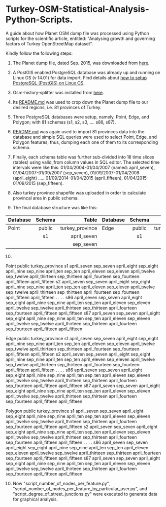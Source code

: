 # Turkey-OSM-Statistical-Analysis-Python-Scripts.
A guide about how Planet OSM dump file was processed using Python scripts for the scientific article, entitled: "Analysing growth and governing factors of Turkey OpenStreetMap dataset".

Kindly follow the following steps:

1. The Planet dump file, dated Sep. 2015, was downloaded from [here](http://planet.openstreetmap.org/planet/full-history/).

2. A PostGIS enabled PostgreSQL database was already up and running on Linux OS (v 14.01) for data import. Find details about [how to setup PostgreSQL (PostGIS) on Linux OS](http://trac.osgeo.org/postgis/wiki/UsersWikiPostGIS21UbuntuPGSQL93Apt).

3. Osm-history-splitter was installed from [here](https://github.com/MaZderMind/osm-history-splitter).

4. Its [README.md](https://github.com/MaZderMind/osm-history-splitter/blob/master/README.md) was used to crop down the Planet dump file to our desired regions, i.e. 81 provinces of Turkey.

5. Three PostgreSQL databases were setup, namely, Point, Edge, and Polygon; with 81 schemas (s1, s2, s3, .... s86, s87).

6. [README.md](https://github.com/MaZderMind/osm-history-splitter/blob/master/README.md) was again used to import 81 provinces data into the database and simple SQL queries were used to select Point, Edge, and Polygon features, thus, dumping each one of them to its corresponding schema.

7. Finally, each schema table was further sub-divided into 18 time slices (tables) using valid_from column values in SQL editor. The selected time intervals were like this: 01/04/2004-01/04/2007 (named: april_seven), 01/04/2007-01/09/2007 (sep_seven), 01/09/2007-01/04/2008 (april_eight) ..... 01/09/2014-01/04/2015 (april_fifteen), 01/04/2015-01/09/2015 (sep_fifteen).

8. Also turkey province shapefile was uploaded in order to calculate provincal area in public schema.

9. The final database structure was like this:

| Database | Schema | Table | Database | Schema | Table  | Database | Schema | Table  |
| -------- |:------:| -----:| -------- |:------:| ------:| -------- |:------:| ------:|
| Point    | public | turkey_province | Edge    | public | turkey_province | Polygon    | public | turkey_province |
|          | s1     |   april_seven   |         |   s1   |   april_seven   |            |    s1  |   april_seven   |
|          |        |    sep_seven    |         |        |    sep_seven    |            |        |    sep_seven    |


10.

Point
	public
		turkey_province
	s1
		april_seven
		sep_seven
		april_eight
		sep_eight
		april_nine
		sep_nine
		april_ten
		sep_ten
		april_eleven
		sep_eleven
		april_twelve
		sep_twelve
		april_thirteen
		sep_thirteen
		april_fourteen
		sep_fourteen
		april_fifteen
		april_fifteen
	s2
		april_seven
		sep_seven
		april_eight
		sep_eight
		april_nine
		sep_nine
		april_ten
		sep_ten
		april_eleven
		sep_eleven
		april_twelve
		sep_twelve
		april_thirteen
		sep_thirteen
		april_fourteen
		sep_fourteen
		april_fifteen
		april_fifteen
	.
	.
	.
	.
	s86
		april_seven
		sep_seven
		april_eight
		sep_eight
		april_nine
		sep_nine
		april_ten
		sep_ten
		april_eleven
		sep_eleven
		april_twelve
		sep_twelve
		april_thirteen
		sep_thirteen
		april_fourteen
		sep_fourteen
		april_fifteen
		april_fifteen
	s87
		april_seven
		sep_seven
		april_eight
		sep_eight
		april_nine
		sep_nine
		april_ten
		sep_ten
		april_eleven
		sep_eleven
		april_twelve
		sep_twelve
		april_thirteen
		sep_thirteen
		april_fourteen
		sep_fourteen
		april_fifteen
		april_fifteen

Edge
	public
		turkey_province
	s1
		april_seven
		sep_seven
		april_eight
		sep_eight
		april_nine
		sep_nine
		april_ten
		sep_ten
		april_eleven
		sep_eleven
		april_twelve
		sep_twelve
		april_thirteen
		sep_thirteen
		april_fourteen
		sep_fourteen
		april_fifteen
		april_fifteen
	s2
		april_seven
		sep_seven
		april_eight
		sep_eight
		april_nine
		sep_nine
		april_ten
		sep_ten
		april_eleven
		sep_eleven
		april_twelve
		sep_twelve
		april_thirteen
		sep_thirteen
		april_fourteen
		sep_fourteen
		april_fifteen
		april_fifteen
	.
	.
	.
	.
	s86
		april_seven
		sep_seven
		april_eight
		sep_eight
		april_nine
		sep_nine
		april_ten
		sep_ten
		april_eleven
		sep_eleven
		april_twelve
		sep_twelve
		april_thirteen
		sep_thirteen
		april_fourteen
		sep_fourteen
		april_fifteen
		april_fifteen
	s87
		april_seven
		sep_seven
		april_eight
		sep_eight
		april_nine
		sep_nine
		april_ten
		sep_ten
		april_eleven
		sep_eleven
		april_twelve
		sep_twelve
		april_thirteen
		sep_thirteen
		april_fourteen
		sep_fourteen
		april_fifteen
		april_fifteen

Polygon
	public
		turkey_province
	s1
		april_seven
		sep_seven
		april_eight
		sep_eight
		april_nine
		sep_nine
		april_ten
		sep_ten
		april_eleven
		sep_eleven
		april_twelve
		sep_twelve
		april_thirteen
		sep_thirteen
		april_fourteen
		sep_fourteen
		april_fifteen
		april_fifteen
	s2
		april_seven
		sep_seven
		april_eight
		sep_eight
		april_nine
		sep_nine
		april_ten
		sep_ten
		april_eleven
		sep_eleven
		april_twelve
		sep_twelve
		april_thirteen
		sep_thirteen
		april_fourteen
		sep_fourteen
		april_fifteen
		april_fifteen
	.
	.
	.
	.
	s86
		april_seven
		sep_seven
		april_eight
		sep_eight
		april_nine
		sep_nine
		april_ten
		sep_ten
		april_eleven
		sep_eleven
		april_twelve
		sep_twelve
		april_thirteen
		sep_thirteen
		april_fourteen
		sep_fourteen
		april_fifteen
		april_fifteen
	s87
		april_seven
		sep_seven
		april_eight
		sep_eight
		april_nine
		sep_nine
		april_ten
		sep_ten
		april_eleven
		sep_eleven
		april_twelve
		sep_twelve
		april_thirteen
		sep_thirteen
		april_fourteen
		sep_fourteen
		april_fifteen
		april_fifteen

10. Now "script_number_of_nodes_per_feature.py", "script_number_of_nodes_per_feature_by_particular_user.py", and "script_degree_of_street_junctions.py" were executed to generate data for graphical analysis.
